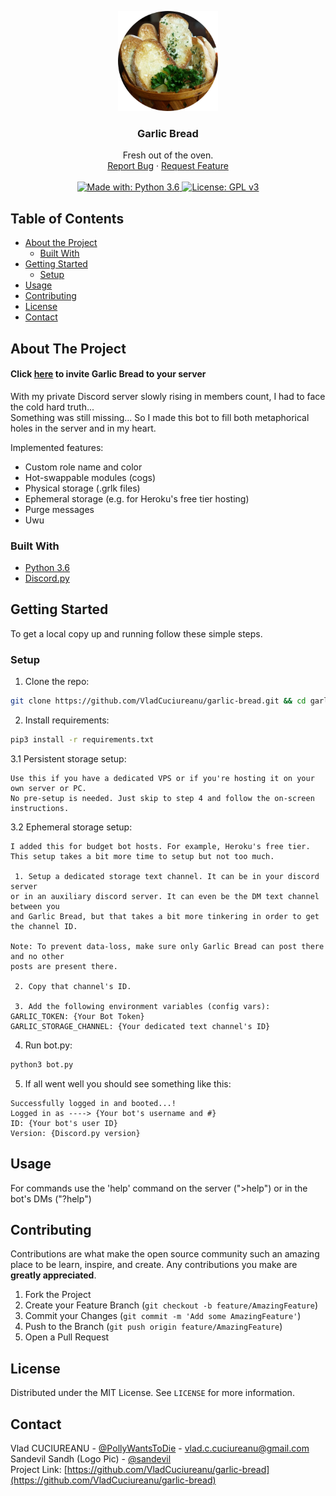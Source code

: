 <!-- PROJECT LOGO -->
<p align="center">
  <a href="https://github.com/VladCuciureanu/garlic-bread">
    <img src="logo.png" alt="Logo" width="160" height="160">
  </a>

  <h3 align="center">Garlic Bread</h3>

  <p align="center">
    Fresh out of the oven.
    <br />
    <a href="https://github.com/VladCuciureanu/garlic-bread/issues">Report Bug</a>
    ·
    <a href="https://github.com/VladCuciureanu/garlic-bread/issues">Request Feature</a>
    <br />
    <br />
    <a href="https://www.python.org/downloads/release/python-360">
      <img alt="Made with: Python 3.6" src="https://img.shields.io/badge/python-3.6-blue.svg" target="_blank" />
    </a>
    <a href="https://www.gnu.org/licenses/gpl-3.0">
      <img alt="License: GPL v3" src="https://img.shields.io/badge/License-GPLv3-blue.svg" target="_blank" />
    </a>
  </p>
</p>



<!-- TABLE OF CONTENTS -->
## Table of Contents

* [About the Project](#about-the-project)
  * [Built With](#built-with)
* [Getting Started](#getting-started)
  * [Setup](#setup)
* [Usage](#usage)
* [Contributing](#contributing)
* [License](#license)
* [Contact](#contact)



<!-- ABOUT THE PROJECT -->
## About The Project

#### Click [here](https://discord.com/api/oauth2/authorize?client_id=697481393609113810&permissions=8&scope=bot) to invite Garlic Bread to your server

With my private Discord server slowly rising in members count, I had to face the cold hard truth...\
Something was still missing...
So I made this bot to fill both metaphorical holes in the server and in my heart.

Implemented features:
 * Custom role name and color
 * Hot-swappable modules (cogs)
 * Physical storage (.grlk files)
 * Ephemeral storage (e.g. for Heroku's free tier hosting)
 * Purge messages
 * Uwu

### Built With

* [Python 3.6](https://www.python.org/downloads/release/python-360/)
* [Discord.py](https://github.com/Rapptz/discord.py)



<!-- GETTING STARTED -->
## Getting Started

To get a local copy up and running follow these simple steps.

### Setup

1. Clone the repo:
```sh
git clone https://github.com/VladCuciureanu/garlic-bread.git && cd garlic-bread
```
2. Install requirements:
```sh
pip3 install -r requirements.txt
```
3.1 Persistent storage setup:
```
Use this if you have a dedicated VPS or if you're hosting it on your own server or PC.
No pre-setup is needed. Just skip to step 4 and follow the on-screen instructions.
```
3.2 Ephemeral storage setup:
```
I added this for budget bot hosts. For example, Heroku's free tier.
This setup takes a bit more time to setup but not too much.

 1. Setup a dedicated storage text channel. It can be in your discord server
or in an auxiliary discord server. It can even be the DM text channel between you
and Garlic Bread, but that takes a bit more tinkering in order to get the channel ID.

Note: To prevent data-loss, make sure only Garlic Bread can post there and no other
posts are present there.

 2. Copy that channel's ID. 

 3. Add the following environment variables (config vars):
GARLIC_TOKEN: {Your Bot Token}
GARLIC_STORAGE_CHANNEL: {Your dedicated text channel's ID}
```
4. Run bot.py:
```sh
python3 bot.py
```
5. If all went well you should see something like this:
```
Successfully logged in and booted...!
Logged in as ----> {Your bot's username and #}
ID: {Your bot's user ID}
Version: {Discord.py version}
```



<!-- USAGE EXAMPLES -->
## Usage

For commands use the 'help' command on the server (">help") or in the bot's DMs ("?help")



<!-- CONTRIBUTING -->
## Contributing

Contributions are what make the open source community such an amazing place to be learn, inspire, and create. Any contributions you make are **greatly appreciated**.

1. Fork the Project
2. Create your Feature Branch (`git checkout -b feature/AmazingFeature`)
3. Commit your Changes (`git commit -m 'Add some AmazingFeature'`)
4. Push to the Branch (`git push origin feature/AmazingFeature`)
5. Open a Pull Request



<!-- LICENSE -->
## License

Distributed under the MIT License. See `LICENSE` for more information.



<!-- CONTACT -->
## Contact

Vlad CUCIUREANU - [@PollyWantsToDie](https://twitter.com/PollyWantsToDie) - vlad.c.cuciureanu@gmail.com\
Sandevil Sandh (Logo Pic) - [@sandevil](https://unsplash.com/@sandevil)\
Project Link: [https://github.com/VladCuciureanu/garlic-bread](https://github.com/VladCuciureanu/garlic-bread)
